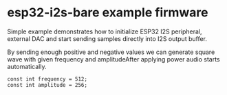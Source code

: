# esp32-i2s-bare example firmware

Simple example demonstrates how to initialize ESP32 I2S peripheral, external DAC and start sending samples directly into I2S output buffer.

By sending enough positive and negative values we can generate square wave with given frequency and amplitudeAfter applying power audio starts automatically.

```
const int frequency = 512; 
const int amplitude = 256; 
```
